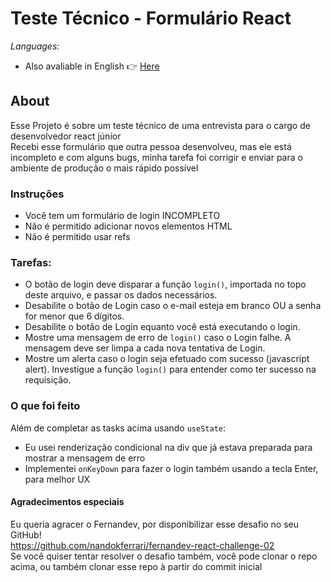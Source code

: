 # Teste Técnico - Formulário React

_Languages:_ 
<br>
- Also avaliable in English 👉 [Here](link)

## About
Esse Projeto é sobre um teste técnico de uma entrevista para o cargo de desenvolvedor react júnior<br>
Recebi esse formulário que outra pessoa desenvolveu, mas ele está incompleto e com alguns bugs, minha tarefa foi corrigir e enviar para o ambiente de produção o mais rápido possível<br>

### Instruções

* Você tem um formulário de login INCOMPLETO
* Não é permitido adicionar novos elementos HTML
* Não é permitido usar refs<br>

### Tarefas:

* O botão de login deve disparar a função `login()`, importada no topo deste arquivo, e passar os dados necessários.
* Desabilite o botão de Login caso o e-mail esteja em branco OU a senha for menor que 6 dígitos.
* Desabilite o botão de Login equanto você está executando o login.
* Mostre uma mensagem de erro de `login()` caso o Login falhe. A mensagem deve ser limpa a cada nova tentativa de Login.
* Mostre um alerta caso o login seja efetuado com sucesso (javascript alert). Investigue a função `login()` para entender como ter sucesso na requisição.<br>

### O que foi feito
Além de completar as tasks acima usando `useState`:
* Eu usei renderização condicional na div que já estava preparada para mostrar a mensagem de erro
* Implementei `onKeyDown` para fazer o login também usando a tecla Enter, para melhor UX<br>

#### Agradecimentos especiais
Eu queria agracer o Fernandev, por disponibilizar esse desafio no seu GitHub!<br>
https://github.com/nandokferrari/fernandev-react-challenge-02<br>
Se você quiser tentar resolver o desafio também, você pode clonar o repo acima, ou também clonar esse repo à partir do commit inicial